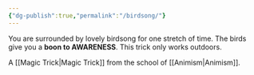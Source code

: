 ```yaml
---
{"dg-publish":true,"permalink":"/birdsong/"}
---
```


You are surrounded by lovely birdsong for one
stretch of time. The birds give you a **boon to AWARENESS**.
This trick only works outdoors.

A [[Magic Trick\|Magic Trick]] from the school of [[Animism\|Animism]].